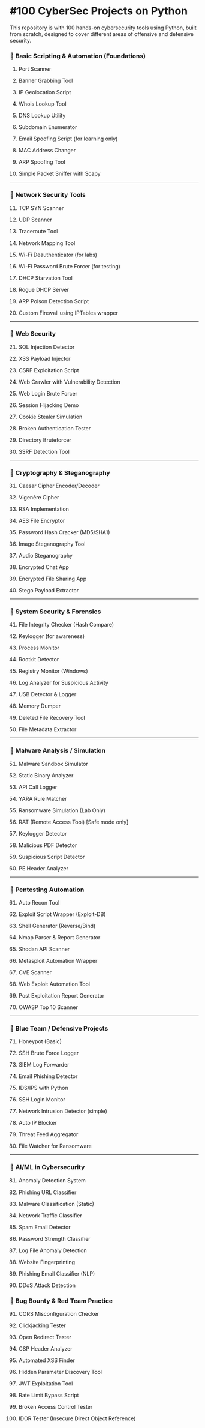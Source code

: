 # #100 CyberSec Projects on Python
This repository is with 100 hands-on cybersecurity tools using Python, built from scratch, designed to cover different areas of offensive and defensive security.

### 🔹 **Basic Scripting & Automation (Foundations)**

1. Port Scanner
    
2. Banner Grabbing Tool
    
3. IP Geolocation Script
    
4. Whois Lookup Tool
    
5. DNS Lookup Utility
    
6. Subdomain Enumerator
    
7. Email Spoofing Script (for learning only)
    
8. MAC Address Changer
    
9. ARP Spoofing Tool
    
10. Simple Packet Sniffer with Scapy
    

---

### 🔹 **Network Security Tools**

11. TCP SYN Scanner
    
12. UDP Scanner
    
13. Traceroute Tool
    
14. Network Mapping Tool
    
15. Wi-Fi Deauthenticator (for labs)
    
16. Wi-Fi Password Brute Forcer (for testing)
    
17. DHCP Starvation Tool
    
18. Rogue DHCP Server
    
19. ARP Poison Detection Script
    
20. Custom Firewall using IPTables wrapper
    

---

### 🔹 **Web Security**

21. SQL Injection Detector
    
22. XSS Payload Injector
    
23. CSRF Exploitation Script
    
24. Web Crawler with Vulnerability Detection
    
25. Web Login Brute Forcer
    
26. Session Hijacking Demo
    
27. Cookie Stealer Simulation
    
28. Broken Authentication Tester
    
29. Directory Bruteforcer
    
30. SSRF Detection Tool
    

---

### 🔹 **Cryptography & Steganography**

31. Caesar Cipher Encoder/Decoder
    
32. Vigenère Cipher
    
33. RSA Implementation
    
34. AES File Encryptor
    
35. Password Hash Cracker (MD5/SHA1)
    
36. Image Steganography Tool
    
37. Audio Steganography
    
38. Encrypted Chat App
    
39. Encrypted File Sharing App
    
40. Stego Payload Extractor
    

---

### 🔹 **System Security & Forensics**

41. File Integrity Checker (Hash Compare)
    
42. Keylogger (for awareness)
    
43. Process Monitor
    
44. Rootkit Detector
    
45. Registry Monitor (Windows)
    
46. Log Analyzer for Suspicious Activity
    
47. USB Detector & Logger
    
48. Memory Dumper
    
49. Deleted File Recovery Tool
    
50. File Metadata Extractor
    

---

### 🔹 **Malware Analysis / Simulation**

51. Malware Sandbox Simulator
    
52. Static Binary Analyzer
    
53. API Call Logger
    
54. YARA Rule Matcher
    
55. Ransomware Simulation (Lab Only)
    
56. RAT (Remote Access Tool) [Safe mode only]
    
57. Keylogger Detector
    
58. Malicious PDF Detector
    
59. Suspicious Script Detector
    
60. PE Header Analyzer
    

---

### 🔹 **Pentesting Automation**

61. Auto Recon Tool
    
62. Exploit Script Wrapper (Exploit-DB)
    
63. Shell Generator (Reverse/Bind)
    
64. Nmap Parser & Report Generator
    
65. Shodan API Scanner
    
66. Metasploit Automation Wrapper
    
67. CVE Scanner
    
68. Web Exploit Automation Tool
    
69. Post Exploitation Report Generator
    
70. OWASP Top 10 Scanner
    

---

### 🔹 **Blue Team / Defensive Projects**

71. Honeypot (Basic)
    
72. SSH Brute Force Logger
    
73. SIEM Log Forwarder
    
74. Email Phishing Detector
    
75. IDS/IPS with Python
    
76. SSH Login Monitor
    
77. Network Intrusion Detector (simple)
    
78. Auto IP Blocker
    
79. Threat Feed Aggregator
    
80. File Watcher for Ransomware
    

---

### 🔹 **AI/ML in Cybersecurity**

81. Anomaly Detection System
    
82. Phishing URL Classifier
    
83. Malware Classification (Static)
    
84. Network Traffic Classifier
    
85. Spam Email Detector
    
86. Password Strength Classifier
    
87. Log File Anomaly Detection
    
88. Website Fingerprinting
    
89. Phishing Email Classifier (NLP)
    
90. DDoS Attack Detection
    
### 🔹 **Bug Bounty & Red Team Practice**

91. CORS Misconfiguration Checker
    
92. Clickjacking Tester
    
93. Open Redirect Tester
    
94. CSP Header Analyzer
    
95. Automated XSS Finder
    
96. Hidden Parameter Discovery Tool
    
97. JWT Exploitation Tool
    
98. Rate Limit Bypass Script
    
99. Broken Access Control Tester
    
100. IDOR Tester (Insecure Direct Object Reference)
